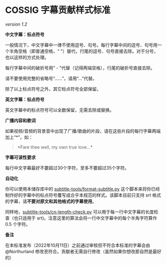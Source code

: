 # COSSIG 字幕贡献样式标准
*version 1.2*

**中文字幕：标点符号**

一般情况下，中文字幕中一律不使用逗号、句号。每行字幕中间的逗号、句号用一个半角空格（即普通空格，“ ”）替代，行尾的逗号、句号直接去除。对于分号，也以这样的方式处理。

每行字幕中间的破折号用“ - ”代替（记得两端空格），行尾的破折号直接去除。

请不要使用完整的省略号“……”，请用“…”代替。

除了以上标点符号之外，其它标点符号全部保留。

**英文字幕：标点符号**

英文字幕中的标点符号可以全数保留，无需去除或替换。

**广播内容和歌词**

如果视频/音频的背景音中出现了广播/歌曲的片段，请在这些片段的每行字幕两端加上“\*”，如：
>\*Fare thee well, my own true love...\*

**字幕可读性要求**

每行中文字幕最好不要超过30个字符，至多不要超过35个字符。

**自动化**

你可以使用本储存库中的 [subtitle-tools/format-subtitle.py](./subtitle-tools/format-subtitle.py) 这个脚本来将你已经制作好的字幕中的标点符号覆写成合乎本规范的样式。该脚本目前只支持 srt 格式的字幕，请**不要对原文和其他格式的字幕使用**。

同样地，[subtitle-tools/cn-length-check.py](./subtitle-tools/cn-length-check.py) 可以用于每一行中文字幕的长度检查（也只适用于 srt)。注意这里的算法会将一行中文字幕中的每个半角字符算作 0.5 个字符。


**备注**

在本标准发布（2022年10月11日）之前通过审核但不符合本标准的字幕会由 @Northurland 修改至符合。贡献者无需自行修改（虽然如果你想改那自然是最好的）
